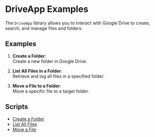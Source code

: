 # DriveApp Examples

The `DriveApp` library allows you to interact with Google Drive to create, search, and manage files and folders.

## Examples

1. **Create a Folder**:  
   Create a new folder in Google Drive.

2. **List All Files in a Folder**:  
   Retrieve and log all files in a specified folder.

3. **Move a File to a Folder**:  
   Move a specific file to a target folder.

## Scripts

- [Create a Folder](./createFolder.gs)
- [List All Files](./listFiles.gs)
- [Move a File](./moveFile.gs)

